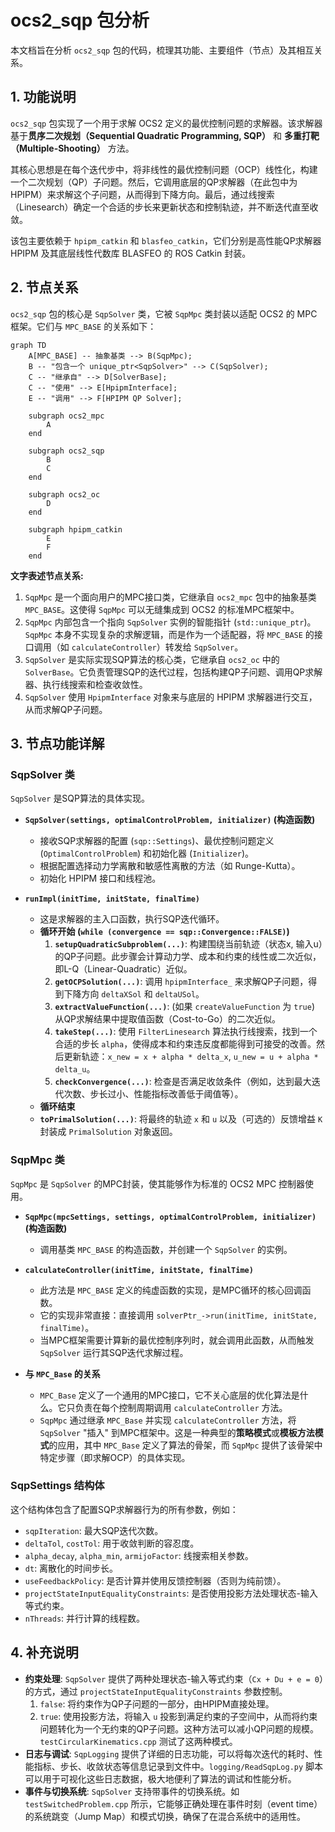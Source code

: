 # ocs2_sqp 包分析

本文档旨在分析 `ocs2_sqp` 包的代码，梳理其功能、主要组件（节点）及其相互关系。

## 1. 功能说明

`ocs2_sqp` 包实现了一个用于求解 OCS2 定义的最优控制问题的求解器。该求解器基于**贯序二次规划（Sequential Quadratic Programming, SQP）** 和 **多重打靶（Multiple-Shooting）** 方法。

其核心思想是在每个迭代步中，将非线性的最优控制问题（OCP）线性化，构建一个二次规划（QP）子问题。然后，它调用底层的QP求解器（在此包中为 HPIPM）来求解这个子问题，从而得到下降方向。最后，通过线搜索（Linesearch）确定一个合适的步长来更新状态和控制轨迹，并不断迭代直至收敛。

该包主要依赖于 `hpipm_catkin` 和 `blasfeo_catkin`，它们分别是高性能QP求解器 HPIPM 及其底层线性代数库 BLASFEO 的 ROS Catkin 封装。

## 2. 节点关系

`ocs2_sqp` 包的核心是 `SqpSolver` 类，它被 `SqpMpc` 类封装以适配 OCS2 的 MPC 框架。它们与 `MPC_BASE` 的关系如下：

```mermaid
graph TD
    A[MPC_BASE] -- 抽象基类 --> B(SqpMpc);
    B -- "包含一个 unique_ptr<SqpSolver>" --> C(SqpSolver);
    C -- "继承自" --> D[SolverBase];
    C -- "使用" --> E[HpipmInterface];
    E -- "调用" --> F[HPIPM QP Solver];

    subgraph ocs2_mpc
        A
    end

    subgraph ocs2_sqp
        B
        C
    end

    subgraph ocs2_oc
        D
    end

    subgraph hpipm_catkin
        E
        F
    end
```

**文字表述节点关系:**

1.  `SqpMpc` 是一个面向用户的MPC接口类，它继承自 `ocs2_mpc` 包中的抽象基类 `MPC_BASE`。这使得 `SqpMpc` 可以无缝集成到 OCS2 的标准MPC框架中。
2.  `SqpMpc` 内部包含一个指向 `SqpSolver` 实例的智能指针 (`std::unique_ptr`)。`SqpMpc` 本身不实现复杂的求解逻辑，而是作为一个适配器，将 `MPC_BASE` 的接口调用（如 `calculateController`）转发给 `SqpSolver`。
3.  `SqpSolver` 是实际实现SQP算法的核心类，它继承自 `ocs2_oc` 中的 `SolverBase`。它负责管理SQP的迭代过程，包括构建QP子问题、调用QP求解器、执行线搜索和检查收敛性。
4.  `SqpSolver` 使用 `HpipmInterface` 对象来与底层的 HPIPM 求解器进行交互，从而求解QP子问题。

## 3. 节点功能详解

### SqpSolver 类

`SqpSolver` 是SQP算法的具体实现。

-   **`SqpSolver(settings, optimalControlProblem, initializer)` (构造函数)**
    -   接收SQP求解器的配置 (`sqp::Settings`)、最优控制问题定义 (`OptimalControlProblem`) 和初始化器 (`Initializer`)。
    -   根据配置选择动力学离散和敏感性离散的方法（如 Runge-Kutta）。
    -   初始化 HPIPM 接口和线程池。

-   **`runImpl(initTime, initState, finalTime)`**
    -   这是求解器的主入口函数，执行SQP迭代循环。
    -   **循环开始 (`while (convergence == sqp::Convergence::FALSE)`)**
        1.  **`setupQuadraticSubproblem(...)`**: 构建围绕当前轨迹（状态x, 输入u）的QP子问题。此步骤会计算动力学、成本和约束的线性或二次近似，即L-Q（Linear-Quadratic）近似。
        2.  **`getOCPSolution(...)`**: 调用 `hpipmInterface_` 来求解QP子问题，得到下降方向 `deltaXSol` 和 `deltaUSol`。
        3.  **`extractValueFunction(...)`**: (如果 `createValueFunction` 为 `true`) 从QP求解结果中提取值函数（Cost-to-Go）的二次近似。
        4.  **`takeStep(...)`**: 使用 `FilterLinesearch` 算法执行线搜索，找到一个合适的步长 `alpha`，使得成本和约束违反度都能得到可接受的改善。然后更新轨迹：`x_new = x + alpha * delta_x`, `u_new = u + alpha * delta_u`。
        5.  **`checkConvergence(...)`**: 检查是否满足收敛条件（例如，达到最大迭代次数、步长过小、性能指标改善低于阈值等）。
    -   **循环结束**
    -   **`toPrimalSolution(...)`**: 将最终的轨迹 `x` 和 `u` 以及（可选的）反馈增益 `K` 封装成 `PrimalSolution` 对象返回。

### SqpMpc 类

`SqpMpc` 是 `SqpSolver` 的MPC封装，使其能够作为标准的 OCS2 MPC 控制器使用。

-   **`SqpMpc(mpcSettings, settings, optimalControlProblem, initializer)` (构造函数)**
    -   调用基类 `MPC_BASE` 的构造函数，并创建一个 `SqpSolver` 的实例。

-   **`calculateController(initTime, initState, finalTime)`**
    -   此方法是 `MPC_BASE` 定义的纯虚函数的实现，是MPC循环的核心回调函数。
    -   它的实现非常直接：直接调用 `solverPtr_->run(initTime, initState, finalTime)`。
    -   当MPC框架需要计算新的最优控制序列时，就会调用此函数，从而触发 `SqpSolver` 运行其SQP迭代求解过程。

-   **与 `MPC_Base` 的关系**
    -   `MPC_Base` 定义了一个通用的MPC接口，它不关心底层的优化算法是什么。它只负责在每个控制周期调用 `calculateController` 方法。
    -   `SqpMpc` 通过继承 `MPC_Base` 并实现 `calculateController` 方法，将 `SqpSolver` "插入" 到MPC框架中。这是一种典型的**策略模式**或**模板方法模式**的应用，其中 `MPC_Base` 定义了算法的骨架，而 `SqpMpc` 提供了该骨架中特定步骤（即求解OCP）的具体实现。

### SqpSettings 结构体

这个结构体包含了配置SQP求解器行为的所有参数，例如：
-   `sqpIteration`: 最大SQP迭代次数。
-   `deltaTol`, `costTol`: 用于收敛判断的容忍度。
-   `alpha_decay`, `alpha_min`, `armijoFactor`: 线搜索相关参数。
-   `dt`: 离散化的时间步长。
-   `useFeedbackPolicy`: 是否计算并使用反馈控制器（否则为纯前馈）。
-   `projectStateInputEqualityConstraints`: 是否使用投影方法处理状态-输入等式约束。
-   `nThreads`: 并行计算的线程数。

## 4. 补充说明

-   **约束处理**: `SqpSolver` 提供了两种处理状态-输入等式约束（`Cx + Du + e = 0`）的方式，通过 `projectStateInputEqualityConstraints` 参数控制。
    1.  `false`: 将约束作为QP子问题的一部分，由HPIPM直接处理。
    2.  `true`: 使用投影方法，将输入 `u` 投影到满足约束的子空间中，从而将约束问题转化为一个无约束的QP子问题。这种方法可以减小QP问题的规模。`testCircularKinematics.cpp` 测试了这两种模式。
-   **日志与调试**: `SqpLogging` 提供了详细的日志功能，可以将每次迭代的耗时、性能指标、步长、收敛状态等信息记录到文件中。`logging/ReadSqpLog.py` 脚本可以用于可视化这些日志数据，极大地便利了算法的调试和性能分析。
-   **事件与切换系统**: `SqpSolver` 支持带事件的切换系统。如 `testSwitchedProblem.cpp` 所示，它能够正确处理在事件时刻（event time）的系统跳变（Jump Map）和模式切换，确保了在混合系统中的适用性。
